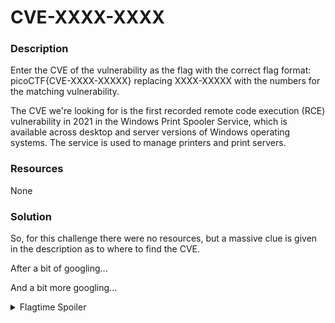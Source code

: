 # CVE-XXXX-XXXX

### Description

Enter the CVE of the vulnerability as the flag with the correct flag format: picoCTF{CVE-XXXX-XXXXX} replacing XXXX-XXXXX with the numbers for the matching vulnerability. 

The CVE we're looking for is the first recorded remote code execution (RCE) vulnerability in 2021 in the Windows Print Spooler Service, which is available across desktop and server versions of Windows operating systems. The service is used to manage printers and print servers.

### Resources

None

### Solution

So, for this challenge there were no resources, but a massive clue is given in the description as to where to find the CVE. 

After a bit of googling...

And a bit more googling...

<details>
    <summary>Flagtime Spoiler</summary> 
    <a href="https://nvd.nist.gov/vuln/detail/CVE-2021-34527">CVE-2021-34527</a>
</details>